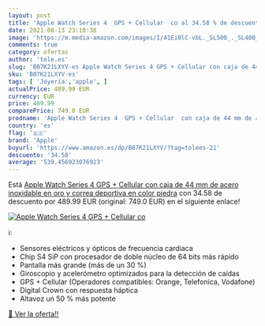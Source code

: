 ```yaml
---
layout: post
title: 'Apple Watch Series 4  GPS + Cellular  co al 34.58 % de descuento'
date: 2021-08-13 23:10:38
image: 'https://m.media-amazon.com/images/I/41Ei0lC-vbL._SL500_._SL400_.jpg'
comments: true
category: ofertas
author: 'tole.es'
slug: 'B07K21LXYV-es Apple Watch Series 4 GPS + Cellular con caja de 44 mm de...'
sku: 'B07K21LXYV-es'
tags: [ 'Joyería','apple', ]
actualPrice: 489.99 EUR
currency: EUR
price: 489.99
comparePrice: 749.0 EUR
prodname: 'Apple Watch Series 4  GPS + Cellular  con caja de 44 mm de acero inoxidable en oro y correa deportiva en color piedra'
country: 'es'
flag: '🇪🇸'
brand: 'Apple'
buyurl: 'https://www.amazon.es/dp/B07K21LXYV/?tag=tolees-21'
descuento: '34.58'
average: '539.456923076923'
---
```


Está [Apple Watch Series 4  GPS + Cellular  con caja de 44 mm de acero inoxidable en oro y correa deportiva en color piedra](https://www.amazon.es/dp/B07K21LXYV/?tag=tolees-21) con 34.58 de descuento por 489.99 EUR (original: 749.0 EUR) en el siguiente enlace!

[![Apple Watch Series 4  GPS + Cellular  co](https://m.media-amazon.com/images/I/41Ei0lC-vbL._SL500_._SL400_.jpg)](https://www.amazon.es/dp/B07K21LXYV/?tag=tolees-21)

ℹ️:

- Sensores eléctricos y ópticos de frecuencia cardiaca
- Chip S4 SiP con procesador de doble núcleo de 64 bits más rápido
- Pantalla más grande (más de un 30 %)
- Giroscopio y acelerómetro optimizados para la detección de caídas
- GPS + Cellular (Operadores compatibles: Orange, Telefonica, Vodafone)
- Digital Crown con respuesta háptica
- Altavoz un 50 % más potente

[🛒 Ver la oferta!!](https://www.amazon.es/dp/B07K21LXYV/?tag=tolees-21)
